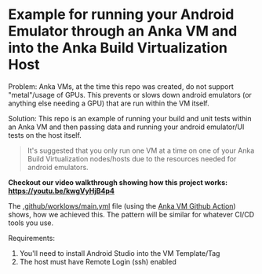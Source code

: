 # Example for running your Android Emulator through an Anka VM and into the Anka Build Virtualization Host

Problem: Anka VMs, at the time this repo was created, do not support "metal"/usage of GPUs. This prevents or slows down android emulators (or anything else needing a GPU) that are run within the VM itself.

Solution: This repo is an example of running your build and unit tests within an Anka VM and then passing data and running your android emulator/UI tests on the host itself.

> It's suggested that you only run one VM at a time on one of your Anka Build Virtualization nodes/hosts due to the resources needed for android emulators.

**Checkout our video walkthrough showing how this project works: https://youtu.be/kwgVyHjB4p4**

The [.github/worklows/main.yml](.github/worklows/main.yml) file (using the [Anka VM Github Action](https://github.com/marketplace/actions/anka-vm-github-action)) shows, how we achieved this. The pattern will be similar for whatever CI/CD tools you use.

Requirements:

1. You'll need to install Android Studio into the VM Template/Tag
2. The host must have Remote Login (ssh) enabled
